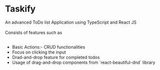 # Taskify
An advanced ToDo list Application using TypeScript and React JS<br></br>
Consists of features such as <br></br>
<ul>
<li>Basic Actions:- CRUD functionalities</li>
<li>Focus on clicking the input</li>
<li>Drad-and-drop feature for completed todos</li>
<li>Usage of drag-and-drop components from `react-beautiful-dnd` library</li>
</ul>
